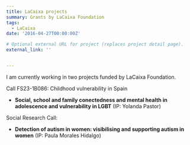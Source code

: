 ```yaml
---
title: LaCaixa projects
summary: Grants by LaCaixa Foundation
tags:
  - LaCaixa
date: '2016-04-27T00:00:00Z'

# Optional external URL for project (replaces project detail page).
external_link: ''


---
```


I am currently working in two projects funded by LaCaixa Foundation. 

Call FS23-1B086: Childhood vulnerability in Spain

- **Social, school and family conectedness and mental health in adolescence and vulnerability in LGBT** (IP: Yolanda Pastor)

Social Research Call: 

- **Detection of autism in women: visibilising and supporting autism in women** (IP: Paula Morales Hidalgo) 